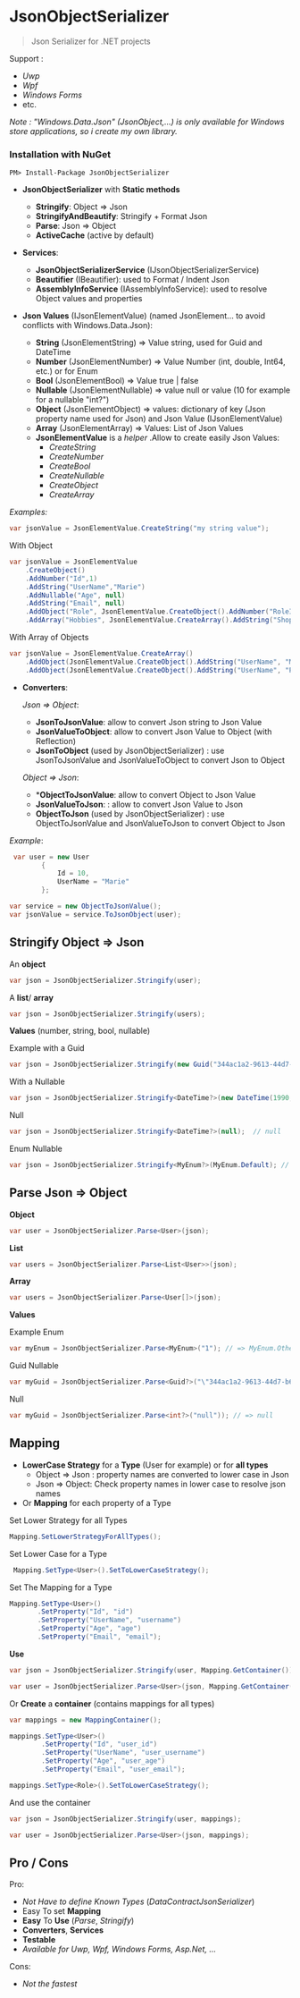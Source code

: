# JsonObjectSerializer

> Json Serializer for .NET projects

Support :
* _Uwp_
* _Wpf_
* _Windows Forms_
* etc.

_Note : "Windows.Data.Json" (JsonObject,...) is only available for Windows store applications, so i create my own library._

### Installation with NuGet

```
PM> Install-Package JsonObjectSerializer
```

* **JsonObjectSerializer** with **Static methods**
    * **Stringify**: Object => Json
    * **StringifyAndBeautify**: Stringify + Format Json
    * **Parse**: Json => Object
    * **ActiveCache** (active by default)

* **Services**:
   * **JsonObjectSerializerService** (IJsonObjectSerializerService)
   * **Beautifier** (IBeautifier): used to Format / Indent Json
   * **AssemblyInfoService** (IAssemblyInfoService): used to resolve Object values and properties

* **Json Values** (IJsonElementValue) (named JsonElement... to avoid conflicts with Windows.Data.Json):
   * **String** (JsonElementString) => Value string, used for Guid and DateTime
   * **Number** (JsonElementNumber) => Value Number (int, double, Int64, etc.) or for Enum
   * **Bool** (JsonElementBool) => Value true | false
   * **Nullable** (JsonElementNullable) => value null or value (10 for example for a nullable "int?")
   * **Object** (JsonElementObject) => values: dictionary of key (Json property name used for Json) and Json Value (IJsonElementValue)
   * **Array** (JsonElementArray) => Values: List of Json Values
   * **JsonElementValue** is a _helper_ .Allow to create easily Json Values:
       * _CreateString_
       * _CreateNumber_
       * _CreateBool_
       * _CreateNullable_
       * _CreateObject_
       * _CreateArray_

_Examples:_

```cs
var jsonValue = JsonElementValue.CreateString("my string value");
```

With Object
```cs
var jsonValue = JsonElementValue
    .CreateObject()
    .AddNumber("Id",1)
    .AddString("UserName","Marie")
    .AddNullable("Age", null)
    .AddString("Email", null)
    .AddObject("Role", JsonElementValue.CreateObject().AddNumber("RoleId",2).AddString("Name","Admin"))
    .AddArray("Hobbies", JsonElementValue.CreateArray().AddString("Shopping").AddString("Cooking"));
```

With Array of Objects
```cs
var jsonValue = JsonElementValue.CreateArray()
    .AddObject(JsonElementValue.CreateObject().AddString("UserName", "Marie"))
    .AddObject(JsonElementValue.CreateObject().AddString("UserName", "Pat"));
```

* **Converters**:

   _Json => Object_:
   * **JsonToJsonValue**: allow to convert Json string to Json Value
   * **JsonValueToObject**: allow to convert Json Value to Object (with Reflection)
   * **JsonToObject** (used by JsonObjectSerializer) : use JsonToJsonValue and JsonValueToObject to convert Json to Object

   _Object => Json_:
   * ***ObjectToJsonValue**: allow to convert Object to Json Value
   * **JsonValueToJson**: : allow to convert Json Value to Json
   * **ObjectToJson** (used by JsonObjectSerializer) : use ObjectToJsonValue and JsonValueToJson to convert Object to Json

_Example_:

```cs
 var user = new User
        {
            Id = 10,
            UserName = "Marie"
        };

var service = new ObjectToJsonValue();
var jsonValue = service.ToJsonObject(user);
```

## Stringify Object => Json

An **object**

```cs
var json = JsonObjectSerializer.Stringify(user);
```

A **list**/ **array**
```cs
var json = JsonObjectSerializer.Stringify(users);
```

**Values** (number, string, bool, nullable)

Example with a Guid

```cs
var json = JsonObjectSerializer.Stringify(new Guid("344ac1a2-9613-44d7-b64c-8d45b4585176")); // \"344ac1a2-9613-44d7-b64c-8d45b4585176\"
```

With a Nullable

```cs
var json = JsonObjectSerializer.Stringify<DateTime?>(new DateTime(1990,12,12));  // \"12/12/1990 00:00:00\"
```

Null

```cs
var json = JsonObjectSerializer.Stringify<DateTime?>(null);  // null
```

Enum Nullable
```cs
var json = JsonObjectSerializer.Stringify<MyEnum?>(MyEnum.Default); // 0
```

## Parse Json => Object

**Object**

```cs
var user = JsonObjectSerializer.Parse<User>(json);
```

**List**

```cs
var users = JsonObjectSerializer.Parse<List<User>>(json);
```
**Array**

```cs
var users = JsonObjectSerializer.Parse<User[]>(json);
```

**Values**

Example Enum

```cs
var myEnum = JsonObjectSerializer.Parse<MyEnum>("1"); // => MyEnum.Other
```

Guid Nullable

```cs
var myGuid = JsonObjectSerializer.Parse<Guid?>("\"344ac1a2-9613-44d7-b64c-8d45b4585176\"")); // => new Guid("344ac1a2-9613-44d7-b64c-8d45b4585176")
```

Null

```cs
var myGuid = JsonObjectSerializer.Parse<int?>("null")); // => null
```

## Mapping

* **LowerCase Strategy** for a **Type** (User for example) or for **all types**
    * Object => Json : property names are converted to lower case in Json
    * Json => Object:  Check property names in lower case to resolve json names
* Or **Mapping** for each property of a Type

Set Lower Strategy for all Types

```cs
Mapping.SetLowerStrategyForAllTypes();
```

Set Lower Case for a Type
```cs
 Mapping.SetType<User>().SetToLowerCaseStrategy();
 ```

 Set The Mapping for a Type
 ```cs
Mapping.SetType<User>()
        .SetProperty("Id", "id")
        .SetProperty("UserName", "username")
        .SetProperty("Age", "age")
        .SetProperty("Email", "email");
```

**Use**

```cs
var json = JsonObjectSerializer.Stringify(user, Mapping.GetContainer());

var user = JsonObjectSerializer.Parse<User>(json, Mapping.GetContainer());
```

Or **Create** a **container** (contains mappings for all types)
```cs
var mappings = new MappingContainer();

mappings.SetType<User>()
        .SetProperty("Id", "user_id")
        .SetProperty("UserName", "user_username")
        .SetProperty("Age", "user_age")
        .SetProperty("Email", "user_email");

mappings.SetType<Role>().SetToLowerCaseStrategy();
```

And use the container
```cs
var json = JsonObjectSerializer.Stringify(user, mappings);

var user = JsonObjectSerializer.Parse<User>(json, mappings);
```


## Pro / Cons

Pro:
* _Not Have to define Known Types_ (_DataContractJsonSerializer_)
* Easy To set **Mapping**
* **Easy** To **Use** (_Parse_, _Stringify_)
* **Converters**, **Services**
* **Testable**
* _Available for Uwp, Wpf, Windows Forms, Asp.Net, ..._

Cons:
* _Not the fastest_